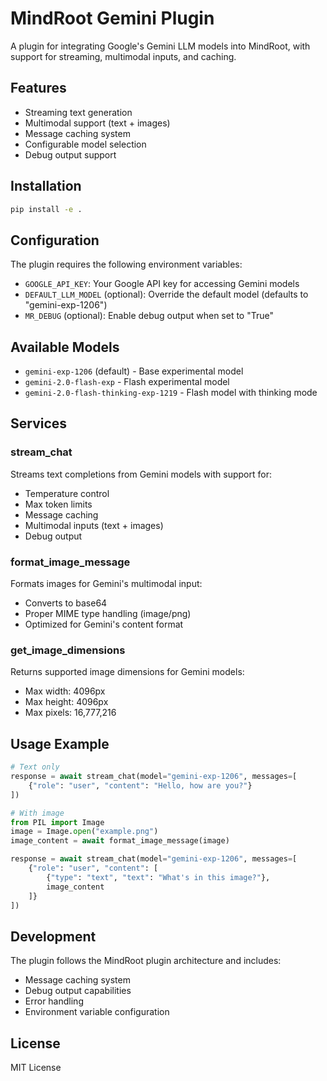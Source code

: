 # MindRoot Gemini Plugin

A plugin for integrating Google's Gemini LLM models into MindRoot, with support for streaming, multimodal inputs, and caching.

## Features

- Streaming text generation
- Multimodal support (text + images)
- Message caching system
- Configurable model selection
- Debug output support

## Installation

```bash
pip install -e .
```

## Configuration

The plugin requires the following environment variables:

- `GOOGLE_API_KEY`: Your Google API key for accessing Gemini models
- `DEFAULT_LLM_MODEL` (optional): Override the default model (defaults to "gemini-exp-1206")
- `MR_DEBUG` (optional): Enable debug output when set to "True"

## Available Models

- `gemini-exp-1206` (default) - Base experimental model
- `gemini-2.0-flash-exp` - Flash experimental model
- `gemini-2.0-flash-thinking-exp-1219` - Flash model with thinking mode

## Services

### stream_chat
Streams text completions from Gemini models with support for:
- Temperature control
- Max token limits
- Message caching
- Multimodal inputs (text + images)
- Debug output

### format_image_message
Formats images for Gemini's multimodal input:
- Converts to base64
- Proper MIME type handling (image/png)
- Optimized for Gemini's content format

### get_image_dimensions
Returns supported image dimensions for Gemini models:
- Max width: 4096px
- Max height: 4096px
- Max pixels: 16,777,216

## Usage Example

```python
# Text only
response = await stream_chat(model="gemini-exp-1206", messages=[
    {"role": "user", "content": "Hello, how are you?"}
])

# With image
from PIL import Image
image = Image.open("example.png")
image_content = await format_image_message(image)

response = await stream_chat(model="gemini-exp-1206", messages=[
    {"role": "user", "content": [
        {"type": "text", "text": "What's in this image?"},
        image_content
    ]}
])
```

## Development

The plugin follows the MindRoot plugin architecture and includes:
- Message caching system
- Debug output capabilities
- Error handling
- Environment variable configuration

## License

MIT License
